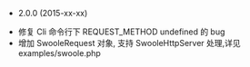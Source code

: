 * 2.0.0 (2015-xx-xx)
- 修复 Cli 命令行下 REQUEST_METHOD undefined 的 bug
- 增加 SwooleRequest 对象, 支持 SwooleHttpServer 处理,详见examples/swoole.php